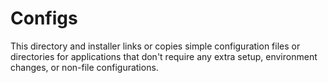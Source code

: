 # Configs

This directory and installer links or copies simple configuration files
or directories for applications that don't require any extra setup, environment
changes, or non-file configurations.
